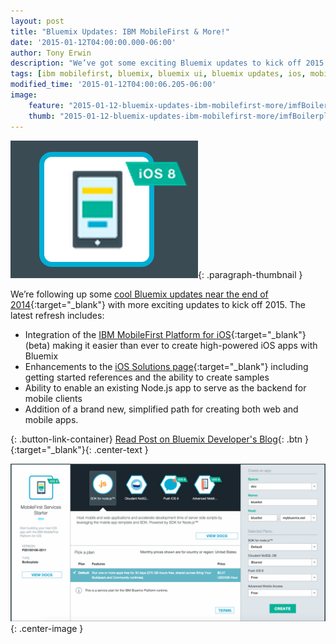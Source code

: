```yaml
---
layout: post
title: "Bluemix Updates: IBM MobileFirst & More!"
date: '2015-01-12T04:00:00.000-06:00'
author: Tony Erwin
description: "We’ve got some exciting Bluemix updates to kick off 2015 which include 1) Integration of the IBM MobileFirst Platform for iOS, 2) Enhancements to the iOS Solutions page, 3) Ability to enable an existing Node.js app to serve as the backend for mobile clients, and 4) Addition of a simplified path for creating both web and mobile apps."
tags: [ibm mobilefirst, bluemix, bluemix ui, bluemix updates, ios, mobile, ibm]
modified_time: '2015-01-12T04:00:06.205-06:00'
image:
    feature: "2015-01-12-bluemix-updates-ibm-mobilefirst-more/imfBoilerplateFeatured.png"
    thumb: "2015-01-12-bluemix-updates-ibm-mobilefirst-more/imfBoilerplateIcon300x220.png"
---
```


![Bluemix Updates: IBM MobileFirst for iOS!](/images/2015-01-12-bluemix-updates-ibm-mobilefirst-more/imfBoilerplateIcon300x220.png){: .paragraph-thumbnail }

We’re following up some [cool Bluemix updates near the end of 2014](https://developer.ibm.com/bluemix/2014/12/19/bluemix-updates-warm-winter-gifts/){:target="_blank"} with more exciting updates to kick off 2015. The latest refresh includes:

- Integration of the [IBM MobileFirst Platform for iOS](https://console.ng.bluemix.net/#/store/cloudOEPaneId=store&amp;appTemplateGuid=mobileFirstPlatform){:target="_blank"} (beta) making it easier than ever to create high-powered iOS apps with Bluemix
- Enhancements to the [iOS Solutions page](https://console.ng.bluemix.net/#/solutions/solution=iOS){:target="_blank"} including getting started references and the ability to create samples
- Ability to enable an existing Node.js app to serve as the backend for mobile clients
- Addition of a brand new, simplified path for creating both web and mobile apps.

{: .button-link-container}
[Read Post on Bluemix Developer's Blog](https://developer.ibm.com/bluemix/2015/01/12/bluemix-updates-ibm-mobilefirst-more){: .btn }{:target="_blank"}{: .center-text }

![Bluemix Updates: IBM MobileFirst Services Starter](/images/2015-01-12-bluemix-updates-ibm-mobilefirst-more/imfBoilerplateFeatured.png){: .center-image }